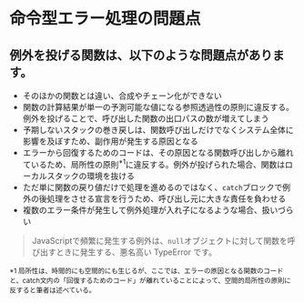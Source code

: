 # 命令型エラー処理の問題点
## 例外を投げる関数は、以下のような問題点があります。

- そのほかの関数とは違い、合成やチェーン化ができない
- 関数の計算結果が単一の予測可能な値になる参照透過性の原則に違反する。例外を投げることで、呼び出した関数の出口パスの数が増えてしまう
- 予期しないスタックの巻き戻しは、関数呼び出しだけでなくシステム全体に影響を及ぼすため、副作用が発生する原因となる
- エラーから回復するためのコードは、その原因となる関数呼び出しから離れているため、局所性の原則<sup>*1</sup>に違反する。例外が投げられた場合、関数はローカルスタックの環境を抜ける
- ただ単に関数の戻り値だけで処理を進めるのではなく、`catch`ブロックで例外の後処理をさせる宣言を行うため、呼び出し元に大きな責任を負わせる
- 複数のエラー条件が発生して例外処理が入れ子になるような場合、扱いづらい

> JavaScriptで頻繁に発生する例外は、`null`オブジェクトに対して関数を呼び出すときに発生する、悪名高い TypeError です。

<sup>\*1 局所性は、時間的にも空間的にも生じるが、ここでは、エラーの原因となる関数のコードと、catch文内の「回復するためのコード」が離れていることによって、空間的局所性の原則に反すると筆者は述べている。</sup>
